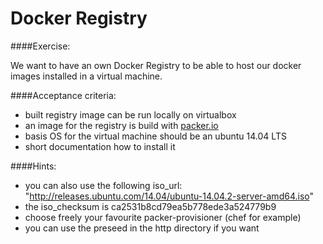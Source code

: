 Docker Registry
===============

####Exercise:

We want to have an own Docker Registry to be able to host our docker images installed in a virtual machine.

####Acceptance criteria:

- built registry image can be run locally on virtualbox
- an image for the registry is build with [packer.io](https://packer.io/)
- basis OS for the virtual machine should be an ubuntu 14.04 LTS
- short documentation how to install it

####Hints:
- you can also use the following iso_url: "http://releases.ubuntu.com/14.04/ubuntu-14.04.2-server-amd64.iso"
- the iso_checksum is ca2531b8cd79ea5b778ede3a524779b9
- choose freely your favourite packer-provisioner (chef for example)
- you can use the preseed in the http directory if you want



